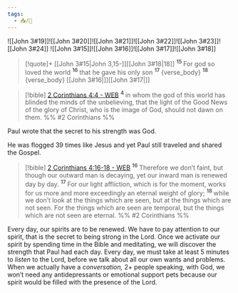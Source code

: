 ```yaml
---
tags:
  - 📥/🌱
---
```


![[John 3#19]]![[John 3#20]]![[John 3#21]]![[John 3#22]]![[John 3#23]]![[John 3#24]]
![[John 3#15]]![[John 3#16]]![[John 3#17]]![[John 3#18]]

> [!quote]+ [[John 3#15|John 3,15-]][[John 3#18|18]]
<sup>**15** </sup>For god so loved the world <sup>**16** </sup>that he gave his only son <sup>**17** </sup>{verse_body} <sup>**18** </sup>{verse_body} [[John 3#16|]][[John 3#17|]]

> [!bible] [2 Corinthians 4:4 - WEB](https://bible-api.com/2+Corinthians+4:4?translation=web)
>  <sup> **4** </sup>in whom the god of this world has blinded the minds of the unbelieving, that the light of the Good News of the glory of Christ, who is the image of God, should not dawn on them.
 %% #2 Corinthians %%

Paul wrote that the secret to his strength was God.

He was flogged 39 times like Jesus and yet Paul still traveled and shared the Gospel.

> [!bible] [2 Corinthians 4:16-18 - WEB](https://bible-api.com/2+Corinthians+4:16-18?translation=web)
>  <sup> **16** </sup>Therefore we don’t faint, but though our outward man is decaying, yet our inward man is renewed day by day. <sup> **17** </sup>For our light affliction, which is for the moment, works for us more and more exceedingly an eternal weight of glory; <sup> **18** </sup>while we don’t look at the things which are seen, but at the things which are not seen. For the things which are seen are temporal, but the things which are not seen are eternal.
 %% #2 Corinthians %%

Every day, our spirits are to be renewed. We have to pay attention to our spirit, that is the secret to being strong in the Lord. Once we activate our spirit by spending time in the Bible and meditating, we will discover the strength that Paul had each day. Every day, we must take at least 5 minutes to *listen* to the Lord, before we talk about all our own wants and problems. When we actually have a *conversation,* 2+ people speaking, with God, we won’t need any antidepressants or emotional support pets because our spirit would be filled with the presence of the Lord.
